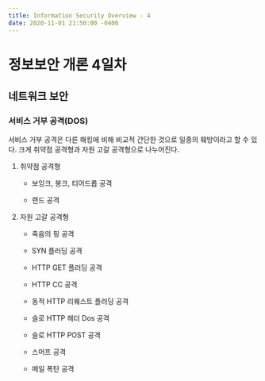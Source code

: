 ```yaml
---
title: Information Security Overview - 4
date: 2020-11-01 21:50:00 -0400
---
```


# 정보보안 개론 4일차
## 네트워크 보안
### 서비스 거부 공격(DOS)

서비스 거부 공격은 다른 해킹에 비해 비교적 간단한 것으로 일종의 훼방이라고 할 수 있다.
크게 취약점 공격형과 자원 고갈 공격형으로 나누어진다.

1. 취약점 공격형
    - 보잉크, 봉크, 티어드롭 공격
  
    - 랜드 공격
  
2. 자원 고갈 공격형
    - 죽음의 핑 공격
  
    - SYN 플러딩 공격
  
    - HTTP GET 플러딩 공격
  
    - HTTP CC 공격
  
    - 동적 HTTP 리퀘스트 플러딩 공격
  
    - 슬로 HTTP 헤더 Dos 공격
  
    - 슬로 HTTP POST 공격
  
    - 스머프 공격
  
    - 메일 폭탄 공격
